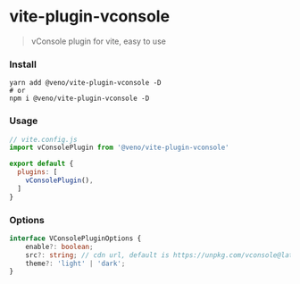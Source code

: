 # vite-plugin-vconsole

> vConsole plugin for vite, easy to use

### Install
```shell
yarn add @veno/vite-plugin-vconsole -D
# or
npm i @veno/vite-plugin-vconsole -D
```

### Usage

```js
// vite.config.js
import vConsolePlugin from '@veno/vite-plugin-vconsole'

export default {
  plugins: [
    vConsolePlugin(),
  ]
}
```

### Options
```ts
interface VConsolePluginOptions {
    enable?: boolean;
    src?: string; // cdn url, default is https://unpkg.com/vconsole@latest/dist/vconsole.min.js
    theme?: 'light' | 'dark';
}
```
